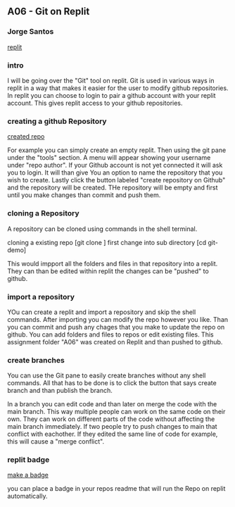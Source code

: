 ## A06 - Git on Replit
### Jorge Santos






[replit](https://replit.com/~)

### intro

I will be going over the "Git" tool on replit. Git is used in various ways in replit in a way that makes it easier for the user to modify github repositories. In replit you can choose to login to pair a github account with your replit account. This gives replit access to your github repositories.

### creating a github Repository

[created repo](https://github.com/jorcsan/present)

For example you can simply create an empty replit. Then using the git pane under the "tools" section. A menu will appear showing your username under "repo author". If your Github account is not yet connected it will ask you to login. It will than give You an option to name the repository that you wish to create. Lastly click the button labeled "create repository on Github" and the repository will be created. THe repository will be empty and first until you make changes than commit and push them.

### cloning a Repository

A repository can be cloned using commands in the shell terminal. 

cloning a existing repo [git clone <url-to-your-repository>]
first change into sub directory   [cd git-demo]

This would impport all the folders and files in that repository into a replit. They can than be edited within replit the changes can be "pushed" to github. 


### import a repository

YOu can create a replit and import a repository and skip the shell commands. After importing you can modify the repo however you like. Than you can commit and push any chages that you make to update the repo on github. You can add folders and files to repos or edit existing files. This assignment folder "A06" was created on Replit and than pushed to github.

### create branches

You can use the Git pane to easily create branches without any shell commands. All that has to be done is to click the button that says create branch and than publish the branch.

In a branch you can edit code and than later on merge the code with the main branch. This way multiple people can work on the same code on their own. They can work on different parts of the code without affecting the main branch immediately. If two people try to push changes to main that conflict with eachother. If they edited the same line of code for example, this will cause a "merge conflict".

### replit badge

[make a badge](https://docs.replit.com/programming-ide/using-git-on-replit/running-github-repositories-replit#adding-a-run-on-replit-badge)

you can place a badge in your repos readme that will run the Repo on replit automatically.
